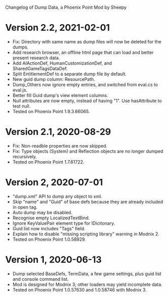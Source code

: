 Changelog of Dump Data, a Phoenix Point Mod by Sheepy

# Version 2.2, 2021-02-01

* Fix: Directory with same name as dump files will now be deleted for the dumps.
* Add research browser, an offline html page that can load and better present research data.
* Add AIActionDef, HumanCustomizationDef, and SharedGameTagsDataDef.
* Split EntitlementDef to a separate dump file by default.
* New guid dump column: ResourcePath.
* Dump_Others now ignore empty entries, and switched from eval.cs to eval.js.
* Better fill Guid dump's view element columns.
* Null attributes are now empty, instead of having "1".  Use hasAttribute to test null.
* Tested on Phoenix Point 1.9.3.66065.

# Version 2.1, 2020-08-29

* Fix: Non-readble properties are now skipped.
* Fix: Type objects (System) and Reflection objects are no longer dumped recursively.
* Tested on Phoenix Point 1.7.61722.

# Version 2, 2020-07-01

* "dump.xml" API to dump any object to xml.
* Skip "name" and "Guid" of base defs because they are already included in open tag.
* Auto dump may be disabled.
* Recognise empty LocalizedTextBind.
* Ignore KeyValuePair element type for IDicitonary.
* Guid list now includes "Tags" field.
* Explain how to disable "missing scripting library" warning in Modnix 2.
* Tested on Phoenix Point 1.0.58929.

# Version 1, 2020-06-13

* Dump selected BaseDefs, TermData, a few game settings, plus guid list and console command list.
* Mod is designed for Modnix 3; other loaders may yield incomplete data.
* Tested on Phoenix Point 1.0.57630 and 1.0.58746 with Modnix 3.
